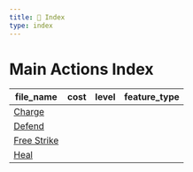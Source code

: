 ```yaml
---
title: 📑 Index
type: index
---
```


# Main Actions Index

| file_name                       | cost | level | feature_type |
| ------------------------------- | ---- | ----- | ------------ |
| [Charge](../Charge)             |      |       |              |
| [Defend](../Defend)             |      |       |              |
| [Free Strike](../Free%20Strike) |      |       |              |
| [Heal](../Heal)                 |      |       |              |
